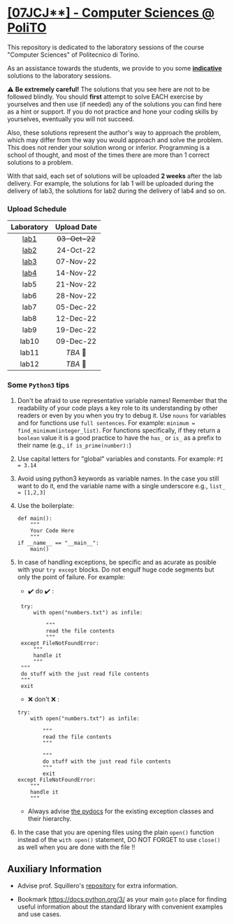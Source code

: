 # [\[07JCJ**\] - Computer Sciences @ PoliTO](https://didattica.polito.it/pls/portal30/gap.pkg_guide.viewGap?p_cod_ins=07JCJLI&p_a_acc=2021&p_header=S&p_lang=IT&multi=N)

This repository is dedicated to the laboratory sessions of the course "Computer Sciences" of Politecnico di Torino. 

As an assistance towards the students, we provide to you some <u>**indicative**</u> solutions to the laboratory sessions. 

:warning: 
**Be extremely careful!** The solutions that you see here are not to be followed blindly. You should **first** attempt to solve EACH exercise by yourselves and then use (if needed) any of the solutions you can find here as a hint or support. If you do not practice and hone your coding skills by yourselves, eventually you will not succeed.

Also, these solutions represent the author's way to approach the problem, which may differ from the way you would approach and solve the problem. This does not render your solution wrong or inferior. Programming is a school of thought, and most of the times there are more than 1 correct solutions to a problem. 

With that said, each set of solutions will be uploaded **2 weeks** after the lab delivery. For example, the solutions for lab 1 will be uploaded during the delivery of lab3, the solutions for lab2 during the delivery of lab4 and so on.

### Upload Schedule 

| Laboratory | Upload Date | 
| :--------: | :-----------:|
| [lab1](https://github.com/NikosDelijohn/CS-polito/tree/master/lab1)          | ~~03-Oct-22~~   |
| [lab2](https://github.com/NikosDelijohn/CS-polito/tree/master/lab2)       | 24-Oct-22   | 
| [lab3](https://github.com/NikosDelijohn/CS-polito/tree/master/lab3)       | 07-Nov-22   |
| [lab4](https://github.com/NikosDelijohn/CS-polito/tree/master/lab4)      | 14-Nov-22   |
| lab5       | 21-Nov-22   |
| lab6       | 28-Nov-22   |
| lab7       | 05-Dec-22   |
| lab8       | 12-Dec-22   |
| lab9       | 19-Dec-22   |
| lab10      | 09-Dec-22   |
| lab11      | _TBA_  :construction:       |
| lab12      | _TBA_    :construction:     |

### Some `Python3` tips 
1. Don't be afraid to use representative variable names! Remember that the readability of your code plays a key role to its understanding by other readers or even by you when you try to debug it. Use `nouns` for variables and for functions use `full sentences`. For example: `minimum = find_minimum(integer_list)`. For functions specifically, if they return a `boolean` value it is a good practice to have the `has_` or `is_` as a prefix to their name (e.g., `if is_prime(number):`) 

2. Use capital letters for "global" variables and constants. For example: `PI = 3.14`

3. Avoid using python3 keywords as variable names. In the case you still want to do it, end the variable name with a single underscore e.g., `list_ = [1,2,3]`

4. Use the boilerplate:
    ```
    def main():
        """
        Your Code Here
        """
    if __name__ == "__main__":
        main()
    ```
5. In case of handling exceptions, be specific and as acurate as  posible with your `try except` blocks. Do not engulf huge code segments but only the point of failure. For example:
   - :heavy_check_mark: do :heavy_check_mark: :
   ```
    try:
        with open("numbers.txt") as infile:

            """
            read the file contents
            """
    except FileNotFoundError:
        """
        handle it
        """
    """
    do stuff with the just read file contents
    """
    exit

   ```
   - :x: don't :x: :
    ```
    try:
        with open("numbers.txt") as infile:

            """
            read the file contents
            """

            """
            do stuff with the just read file contents
            """
            exit
    except FileNotFoundError:
        """
        handle it
        """

    ```
     - Always advise [the pydocs](https://docs.python.org/3/library/exceptions.html) for the existing exception classes and their hierarchy.

6. In the case that you are opening files using the plain `open()` function instead of the `with open()` statement, DO NOT FORGET to use `close()` as well when you are done with the file :bangbang:

## Auxiliary Information
- Advise prof. Squillero's [repository](https://github.com/squillero/computer-sciences/tree/master/Python) for extra information.

- Bookmark https://docs.python.org/3/ as your main `goto` place for finding useful information about the standard library with convenient examples and use cases.
